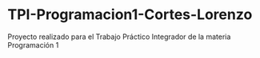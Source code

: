 # TPI-Programacion1-Cortes-Lorenzo
Proyecto realizado para el Trabajo Práctico Integrador de la materia Programación 1
